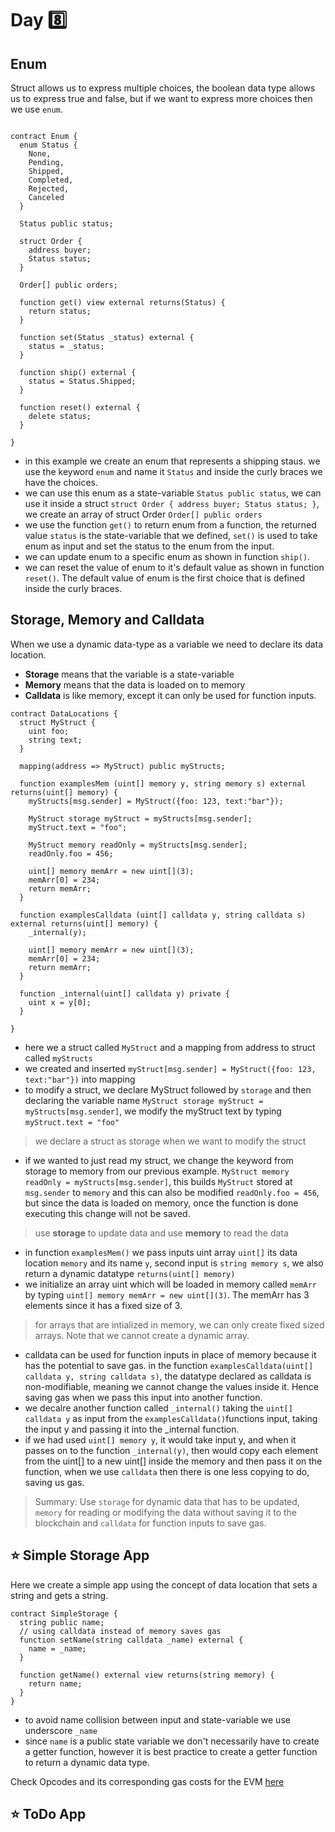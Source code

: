 # Day 8️⃣
## Enum
Struct allows us to express multiple choices, the boolean data type allows us to express true and false, but if we want to express more choices then we use ```enum```.

```solidity

contract Enum {
  enum Status {
    None,
    Pending,
    Shipped,
    Completed,
    Rejected,
    Canceled
  }
  
  Status public status;
  
  struct Order {
    address buyer;
    Status status;
  }
  
  Order[] public orders;
  
  function get() view external returns(Status) {
    return status;
  }
  
  function set(Status _status) external {
    status = _status;
  }
  
  function ship() external {
    status = Status.Shipped;
  }
  
  function reset() external {
    delete status;
  }
 
}
```

- in this example we create an enum that represents a shipping staus. we use the keyword ```enum``` and name it ```Status``` and inside the curly braces we have the choices.
- we can use this enum as a state-variable ```Status public status```, we can use it inside a struct ```struct Order { address buyer; Status status; }```, we create an array of struct Order ```Order[] public orders```
- we use the function ```get()``` to return enum from a function, the returned value ```status``` is the state-variable that we defined, ```set()``` is used to take enum as input and set the status to the enum from the input.
- we can update enum to a specific enum as shown in function ```ship()```.
- we can reset the value of enum to it's default value as shown in function ```reset()```. The default value of enum is the first choice that is defined inside the curly braces.

## Storage, Memory and Calldata
When we use a dynamic data-type as a variable we need to declare its data location.
* **Storage** means that the variable is a state-variable
* **Memory** means that the data is loaded on to memory
* **Calldata** is like memory, except it can only be used for function inputs.

```solidity
contract DataLocations {
  struct MyStruct {
    uint foo;
    string text;
  }
  
  mapping(address => MyStruct) public myStructs;
  
  function examplesMem (uint[] memory y, string memory s) external returns(uint[] memory) {
    myStructs[msg.sender] = MyStruct({foo: 123, text:"bar"});
    
    MyStruct storage myStruct = myStructs[msg.sender];
    myStruct.text = "foo";
    
    MyStruct memory readOnly = myStructs[msg.sender];
    readOnly.foo = 456;
    
    uint[] memory memArr = new uint[](3);
    memArr[0] = 234;
    return memArr;
  }
  
  function examplesCalldata (uint[] calldata y, string calldata s) external returns(uint[] memory) {
    _internal(y);
    
    uint[] memory memArr = new uint[](3);
    memArr[0] = 234;
    return memArr;
  }
  
  function _internal(uint[] calldata y) private {
    uint x = y[0];
  }

}
```

- here we a struct called ```MyStruct``` and a mapping from address to struct called ```myStructs```
- we created and inserted ```myStruct[msg.sender] = MyStruct({foo: 123, text:"bar"})``` into mapping
- to modify a struct, we declare MyStruct followed by ```storage``` and then declaring the variable name ```MyStruct storage myStruct = myStructs[msg.sender]```, we modify the myStruct text by typing ```myStruct.text = "foo"```
> we declare a struct as storage when we want to modify the struct
- if we wanted to just read my struct, we change the keyword from storage to memory from our previous example. ```MyStruct memory readOnly = myStructs[msg.sender]```, this builds ```MyStruct``` stored at ```msg.sender``` to ```memory``` and this can also be modified ```readOnly.foo = 456```, but since the data is loaded on memory, once the function is done executing this change will not be saved.
> use **storage** to update data and use **memory** to read the data
- in function ```examplesMem()``` we pass inputs uint array ```uint[]``` its data location ```memory``` and its name ```y```, second input is ```string memory s```, we also return a dynamic datatype ```returns(uint[] memory)```
- we initialize an array uint which will be loaded in memory called ```memArr``` by typing ```uint[] memory memArr = new uint[](3)```. The memArr has 3 elements since it has a fixed size of 3.
> for arrays that are intialized in memory, we can only create fixed sized arrays. Note that we cannot create a dynamic array.
- calldata can be used for function inputs in place of memory because it has the potential to save gas. in the function ```examplesCalldata(uint[] calldata y, string calldata s)```, the datatype declared as calldata is non-modifiable, meaning we cannot change the values inside it. Hence saving gas when we pass this input into another function.
- we decalre another function called ```_internal()``` taking the ```uint[] calldata y``` as input from the ```examplesCalldata()```functions input, taking the input y and passing it into the _internal function.
- if we had used ```uint[] memory y```, it would take input y, and when it passes on to the function ```_internal(y)```, then would copy each element from the uint[] to a new uint[] inside the memory and then pass it on the function, when we use ```calldata``` then there is one less copying to do, saving us gas.
> Summary: Use ```storage``` for dynamic data that has to be updated, ```memory``` for reading or modifying the data without saving it to the blockchain and ```calldata``` for function inputs to save gas.

## ⭐ Simple Storage App

Here we create a simple app using the concept of data location that sets a string and gets a string.

```solidity
contract SimpleStorage {
  string public name;
  // using calldata instead of memory saves gas
  function setName(string calldata _name) external {
    name = _name;
  }
  
  function getName() external view returns(string memory) {
    return name;
  }
}

```
- to avoid name collision between input and state-variable we use underscore ```_name```
- since ```name``` is a public state variable we don't necessarily have to create a getter function, however it is best practice to create a getter function to return a dynamic data type.

Check Opcodes and its corresponding gas costs for the EVM [here](https://ethereum.org/en/developers/docs/evm/opcodes/)

## :star: ToDo App

